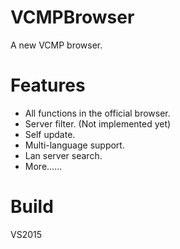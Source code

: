 # VCMPBrowser
A new VCMP browser.
# Features
* All functions in the official browser.
* Server filter. (Not implemented yet)
* Self update.
* Multi-language support.
* Lan server search.
* More......
# Build
VS2015
